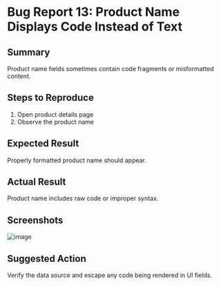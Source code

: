 # Bug Report 13: Product Name Displays Code Instead of Text

## Summary
Product name fields sometimes contain code fragments or misformatted content.

## Steps to Reproduce
1. Open product details page
2. Observe the product name

## Expected Result
Properly formatted product name should appear.

## Actual Result
Product name includes raw code or improper syntax.
## Screenshots
![image](https://github.com/user-attachments/assets/983cdd94-42b2-496e-9f95-06f6fd13a179)

## Suggested Action
Verify the data source and escape any code being rendered in UI fields.
